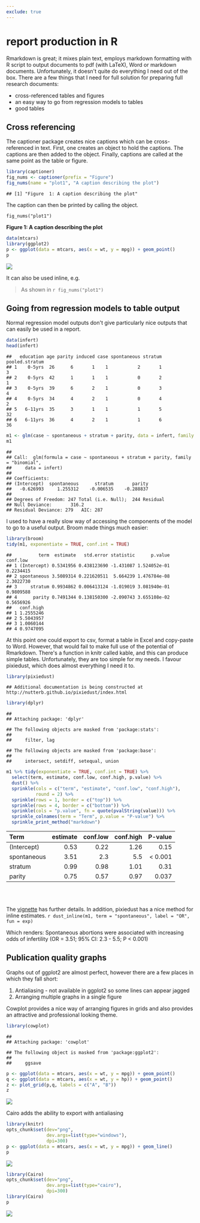 ```yaml
---
exclude: true
--- 
```


# report production in R

Rmarkdown is great; it mixes plain text, employs markdown formatting with R script to output documents to pdf (with LaTeX), Word or markdown documents. 
Unfortunately, it doesn't quite do everything I need out of the box. 
There are a few things that I need for full solution for preparing full research documents: 

 * cross-referenced tables and figures
 * an easy way to go from regression models to tables
 * good tables
 
## Cross referencing
 
The captioner package creates nice captions which can be cross-referenced in text. 
 First, one creates an object to hold the captions. 
 The captions are then added to the object. 
 Finally, captions are called at the same point as the table or figure. 
 
 
 ```r
 library(captioner)
 fig_nums <- captioner(prefix = "Figure")
 fig_nums(name = "plot1", "A caption describing the plot")
 ```
 
 ```
 ## [1] "Figure  1: A caption describing the plot"
 ```

The caption can then be printed by calling the object. 

`fig_nums("plot1")`

**Figure  1: A caption describing the plot**

```r
data(mtcars)
library(ggplot2)
p <- ggplot(data = mtcars, aes(x = wt, y = mpg)) + geom_point()
p
```

![](repro_files/figure-html/unnamed-chunk-1-1.png)<!-- -->

It can also be used inline, e.g. 

> As shown in `r fig_nums("plot1")`

## Going from regression models to table output

Normal regression model outputs don't give particularly nice outputs that can easily be used in a report. 


```r
data(infert)
head(infert)
```

```
##   education age parity induced case spontaneous stratum pooled.stratum
## 1    0-5yrs  26      6       1    1           2       1              3
## 2    0-5yrs  42      1       1    1           0       2              1
## 3    0-5yrs  39      6       2    1           0       3              4
## 4    0-5yrs  34      4       2    1           0       4              2
## 5   6-11yrs  35      3       1    1           1       5             32
## 6   6-11yrs  36      4       2    1           1       6             36
```

```r
m1 <- glm(case ~ spontaneous + stratum + parity, data = infert, family = "binomial")
m1
```

```
## 
## Call:  glm(formula = case ~ spontaneous + stratum + parity, family = "binomial", 
##     data = infert)
## 
## Coefficients:
## (Intercept)  spontaneous      stratum       parity  
##   -0.626993     1.255312    -0.006535    -0.288837  
## 
## Degrees of Freedom: 247 Total (i.e. Null);  244 Residual
## Null Deviance:	    316.2 
## Residual Deviance: 279 	AIC: 287
```

I used to have a really slow way of accessing the components of the model to go to a useful output. 
Broom made things much easier:


```r
library(broom)
tidy(m1, exponentiate = TRUE, conf.int = TRUE)
```

```
##          term  estimate   std.error statistic      p.value  conf.low
## 1 (Intercept) 0.5341956 0.438123690 -1.431087 1.524052e-01 0.2234415
## 2 spontaneous 3.5089314 0.221620511  5.664239 1.476784e-08 2.3022730
## 3     stratum 0.9934862 0.006413124 -1.019019 3.081940e-01 0.9809588
## 4      parity 0.7491344 0.138150300 -2.090743 3.655108e-02 0.5656926
##   conf.high
## 1 1.2555246
## 2 5.5043957
## 3 1.0060144
## 4 0.9747095
```

At this point one could export to csv, format a table in Excel and copy-paste to Word.
However, that would fail to make full use of the potential of Rmarkdown. 
There's a function in knitr called kable, and this can produce simple tables. 
Unfortunately, they are too simple for my needs.
I favour pixiedust, which does almost everything I need it to.


```r
library(pixiedust)
```

```
## Additional documentation is being constructed at http://nutterb.github.io/pixiedust/index.html
```

```r
library(dplyr)
```

```
## 
## Attaching package: 'dplyr'
```

```
## The following objects are masked from 'package:stats':
## 
##     filter, lag
```

```
## The following objects are masked from 'package:base':
## 
##     intersect, setdiff, setequal, union
```

```r
m1 %>% tidy(exponentiate = TRUE, conf.int = TRUE) %>%
  select(term, estimate, conf.low, conf.high, p.value) %>%
  dust() %>%
  sprinkle(cols = c("term", "estimate", "conf.low", "conf.high"), 
           round = 2) %>%
  sprinkle(rows = 1, border = c("top")) %>%
  sprinkle(rows = 4, border = c("bottom")) %>%
  sprinkle(cols = "p.value", fn = quote(pvalString(value))) %>% 
  sprinkle_colnames(term = "Term", p.value = "P-value") %>%
  sprinkle_print_method("markdown")
```



|Term        | estimate| conf.low| conf.high| P-value|
|:-----------|--------:|--------:|---------:|-------:|
|(Intercept) |     0.53|     0.22|      1.26|    0.15|
|spontaneous |     3.51|      2.3|       5.5| < 0.001|
|stratum     |     0.99|     0.98|      1.01|    0.31|
|parity      |     0.75|     0.57|      0.97|   0.037|


<br>


<br>

The [vignette](https://cran.r-project.org/web/packages/pixiedust/vignettes/pixiedust.html) has further details. 
In addition, pixiedust has a nice method for inline estimates. 
`r dust_inline(m1, term = "spontaneous", label = "OR", fun = exp)`

Which renders:
Spontaneous abortions were associated with increasing odds of infertility (OR = 3.51; 95% CI: 2.3 - 5.5; P < 0.001)

## Publication quality graphs

Graphs out of ggplot2 are almost perfect, however there are a few places in which they fall short:

 1. Antialiasing - not available in ggplot2 so some lines can appear jagged
 1. Arranging multiple graphs in a single figure

Cowplot provides a nice way of arranging figures in grids and also provides an attractive and professional looking theme. 


```r
library(cowplot)
```

```
## 
## Attaching package: 'cowplot'
```

```
## The following object is masked from 'package:ggplot2':
## 
##     ggsave
```

```r
p <- ggplot(data = mtcars, aes(x = wt, y = mpg)) + geom_point()
q <- ggplot(data = mtcars, aes(x = wt, y = hp)) + geom_point()
z <- plot_grid(p,q, labels = c("A", "B"))
z
```

![](repro_files/figure-html/cowplot-1.png)<!-- -->

Cairo adds the ability to export with antialiasing

```r
library(knitr)
opts_chunk$set(dev="png", 
               dev.args=list(type="windows"),
               dpi=300)
p <- ggplot(data = mtcars, aes(x = wt, y = mpg)) + geom_line()
p
```

![](repro_files/figure-html/notCairo-1.png)<!-- -->


```r
library(Cairo)
opts_chunk$set(dev="png", 
               dev.args=list(type="cairo"),
               dpi=300)
library(Cairo)
p
```

![](repro_files/figure-html/Cairo-1.png)<!-- -->
